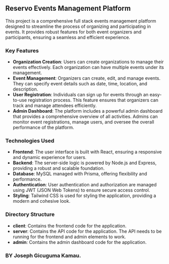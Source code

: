 ## Reservo Events Management Platform

This project is a comprehensive full stack events management platform designed to streamline the process of organizing and participating in events. It provides robust features for both event organizers and participants, ensuring a seamless and efficient experience.

### Key Features

- **Organization Creation**: Users can create organizations to manage their events effectively. Each organization can have multiple events under its management.
- **Event Management**: Organizers can create, edit, and manage events. They can specify event details such as date, time, location, and description.
- **User Registration**: Individuals can sign up for events through an easy-to-use registration process. This feature ensures that organizers can track and manage attendees efficiently.
- **Admin Dashboard**: The platform includes a powerful admin dashboard that provides a comprehensive overview of all activities. Admins can monitor event registrations, manage users, and oversee the overall performance of the platform.

### Technologies Used

- **Frontend**: The user interface is built with React, ensuring a responsive and dynamic experience for users.
- **Backend**: The server-side logic is powered by Node.js and Express, providing a robust and scalable foundation.
- **Database**: MySQL managed with Prisma, offering flexibility and performance.
- **Authentication**: User authentication and authorization are managed using JWT (JSON Web Tokens) to ensure secure access control.
- **Styling**: Tailwind CSS is used for styling the application, providing a modern and cohesive look.

### Directory Structure
- **client**: Contains the frontend code for the application.
- **server**: Contains the API code for the application. The API needs to be running for the frontend and admin elements to work.
- **admin**: Contains the admin dashboard code for the application.


### BY Joseph Gicuguma Kamau.

